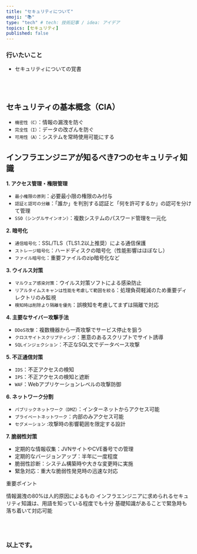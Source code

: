 ```yaml
---
title: "セキュリティについて"
emoji: "📚"
type: "tech" # tech: 技術記事 / idea: アイデア
topics: [セキュリティ]
published: false
---
```


### 行いたいこと
- セキュリティについての覚書


<br>
<br>


## セキュリティの基本概念（CIA）

- `機密性（C）`：情報の漏洩を防ぐ
- `完全性（I）`：データの改ざんを防ぐ
- `可用性（A）`：システムを常時使用可能にする

## インフラエンジニアが知るべき7つのセキュリティ知識
**1. アクセス管理・権限管理**

- `最小権限の原則`：必要最小限の権限のみ付与
- `認証と認可の分離`：「誰か」を判別する認証と「何を許可するか」の認可を分けて管理
- `SSO（シングルサインオン）`：複数システムのパスワード管理を一元化

**2. 暗号化**

- `通信暗号化`：SSL/TLS（TLS1.2以上推奨）による通信保護
- `ストレージ暗号化`：ハードディスクの暗号化（性能影響はほぼなし）
- `ファイル暗号化`：重要ファイルのzip暗号化など

**3. ウイルス対策**

 - `マルウェア感染対策`：ウイルス対策ソフトによる感染防止
- `リアルタイムスキャンは性能を考慮して範囲を絞る`：処理負荷軽減のため重要ディレクトリのみ監視
- `検知時は削除より隔離を優先`：誤検知を考慮してまずは隔離で対応

**4. 主要なサイバー攻撃手法**

- `DDoS攻撃`：複数機器から一斉攻撃でサービス停止を狙う
- `クロスサイトスクリプティング`：悪意のあるスクリプトでサイト誘導
- `SQLインジェクション`：不正なSQL文でデータベース攻撃

**5. 不正通信対策**

- `IDS`：不正アクセスの検知
- `IPS`：不正アクセスの検知と遮断
- `WAF`：Webアプリケーションレベルの攻撃防御

**6. ネットワーク分割**

- `パブリックネットワーク（DMZ）`：インターネットからアクセス可能
- `プライベートネットワーク`：内部のみアクセス可能
- `セグメーション` :攻撃時の影響範囲を限定する設計

**7. 脆弱性対策**

- 定期的な情報収集：JVNサイトやCVE番号での管理
- 定期的なバージョンアップ：半年に一度程度
- 脆弱性診断：システム構築時や大きな変更時に実施
- 緊急対応：重大な脆弱性発見時の迅速な対応




重要ポイント

情報漏洩の80%は人的原因によるもの
インフラエンジニアに求められるセキュリティ知識は、用語を知っている程度でも十分
基礎知識があることで緊急時も落ち着いて対応可能


<br>
<br>


### 以上です。

<br>
<br>
<br>